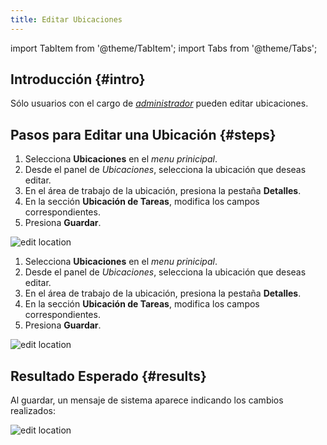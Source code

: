 ```yaml
---
title: Editar Ubicaciones
---
```


import TabItem from '@theme/TabItem';
import Tabs from '@theme/Tabs';


## Introducción {#intro}

Sólo usuarios con el cargo de [_administrador_](/docs/products/forms/configuration/users/user_types#admin) pueden editar ubicaciones.

## Pasos para Editar una Ubicación {#steps}

<Tabs>
<TabItem value="desktop" label="Escritorio" default>

1. Selecciona **Ubicaciones** en el _menu prinicipal_. 
2. Desde el panel de _Ubicaciones_, selecciona la ubicación que deseas editar.
3. En el área de trabajo de la ubicación, presiona la pestaña **Detalles**.
4. En la sección **Ubicación de Tareas**, modifica los campos correspondientes.
5. Presiona **Guardar**.

<div className="img_sizing">

![edit location](/img/productos_es/product_forms_locations_edit_01.png)

</div>

</TabItem>
<TabItem value="mobile" label="Versión Móvil" default>

1. Selecciona **Ubicaciones** en el _menu prinicipal_. 
2. Desde el panel de _Ubicaciones_, selecciona la ubicación que deseas editar.
3. En el área de trabajo de la ubicación, presiona la pestaña **Detalles**.
4. En la sección **Ubicación de Tareas**, modifica los campos correspondientes.
5. Presiona **Guardar**.

<div className="img_sizing">

![edit location](/img/productos_es/product_forms_locations_edit_01m.png)

</div>

</TabItem>
</Tabs>

## Resultado Esperado {#results}

Al guardar, un mensaje de sistema aparece indicando los cambios realizados:

<div className="img_sizing">

![edit location](/img/productos_es/product_forms_locations_edit_02.png)

</div>